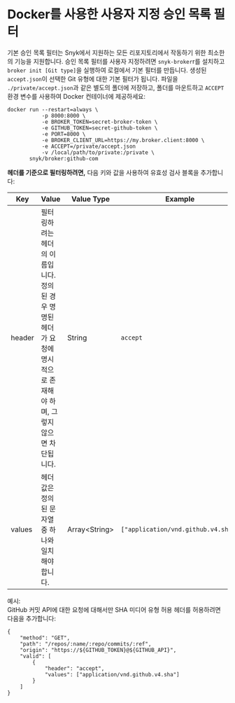 # Docker를 사용한 사용자 지정 승인 목록 필터

기본 승인 목록 필터는 Snyk에서 지원하는 모든 리포지토리에서 작동하기 위한 최소한의 기능을 지원합니다. 승인 목록 필터를 사용자 지정하려면 `snyk-broker`r를 설치하고 `broker init [Git type]`을 실행하여 로컬에서 기본 필터를 만듭니다. 생성된`accept.json`이 선택한 Git 유형에 대한 기본 필터가 됩니다. 파일을 `./private/accept.json`과 같은 별도의 폴더에 저장하고, 폴더를 마운트하고 `ACCEPT` 환경 변수를 사용하여 Docker 컨테이너에 제공하세요:

```
docker run --restart=always \
           -p 8000:8000 \
           -e BROKER_TOKEN=secret-broker-token \
           -e GITHUB_TOKEN=secret-github-token \
           -e PORT=8000 \
           -e BROKER_CLIENT_URL=https://my.broker.client:8000 \
           -e ACCEPT=/private/accept.json
           -v /local/path/to/private:/private \
       snyk/broker:github-com
```

**헤더를 기준으로 필터링하려면,** 다음 키와 값을 사용하여 유효성 검사 블록을 추가합니다:

| Key    | Value                                                              | Value Type     | Example                             |
| ------ | ------------------------------------------------------------------ | -------------- | ----------------------------------- |
| header | 필터링하려는 헤더의 이름입니다. 정의된 경우 명명된 헤더가 요청에 명시적으로 존재해야 하며, 그렇지 않으면 차단됩니다. | String         | `accept`                            |
| values | 헤더 값은 정의된 문자열 중 하나와 일치해야 합니다.                                      | Array\<String> | `["application/vnd.github.v4.sha"]` |

예시: \
GitHub 커밋 API에 대한 요청에 대해서만 SHA 미디어 유형 허용 헤더를 허용하려면 다음을 추가합니다:

```
{
    "method": "GET",
    "path": "/repos/:name/:repo/commits/:ref",
    "origin": "https://${GITHUB_TOKEN}@${GITHUB_API}",
    "valid": [
        {
            "header": "accept",
            "values": ["application/vnd.github.v4.sha"]
        }
    ]
}
```
